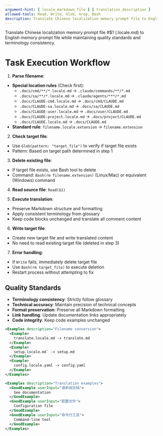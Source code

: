 ```yaml
---
argument-hint: [ locale_markdown_file ] [ translation_description ]
allowed-tools: Read, Write, Glob, Grep, Bash
description: Translate Chinese localization memory prompt file to English memory prompt file while maintaining quality standards and terminology consistency
---
```


Translate Chinese localization memory prompt file #$1 (.locale.md) to English memory prompt file while maintaining quality standards and terminology consistency.

# Task Execution Workflow

1. **Parse filename**:
  - **Special location rules** (Check first):
    - `.docs/cmd/**/*.locale.md` -> `.claude/commands/**/*.md`
    - `.docs/sa/**/*.locale.md` -> `.claude/agents/***/*.md`
    - `.docs/CLAUDE-cmd.locale.md` -> `.docs/cmd/CLAUDE.md`
    - `.docs/CLAUDE-sa.locale.md` -> `.docs/sa/CLAUDE.md`
    - `.docs/CLAUDE-user.locale.md` -> `.docs/user/CLAUDE.md`
    - `.docs/CLAUDE-project.locale.md` -> `.docs/project/CLAUDE.md`
    - `.docs/CLAUDE.locale.md` -> `.docs/CLAUDE.md`
  - **Standard rule**: `filename.locale.extension` -> `filename.extension`

2. **Check target file**:
  - Use `Glob(pattern: "target_file")` to verify if target file exists
  - Pattern: Based on target path determined in step 1

3. **Delete existing file**:
  - If target file exists, use Bash tool to delete
  - Command: `Bash(rm filename.extension)` (Linux/Mac) or equivalent (Windows) command

4. **Read source file**: `Read($1)`

5. **Execute translation**:
  - Preserve Markdown structure and formatting
  - Apply consistent terminology from glossary
  - Keep code blocks unchanged and translate all comment content

6. **Write target file**:
  - Create new target file and write translated content
  - No need to read existing target file (deleted in step 3)

7. **Error handling**:
  - If `Write` fails, immediately delete target file
  - Use `Bash(rm target_file)` to execute deletion
  - Restart process without attempting to fix




## Quality Standards

- **Terminology consistency**: Strictly follow glossary
- **Technical accuracy**: Maintain precision of technical concepts
- **Format preservation**: Preserve all Markdown formatting
- **Link handling**: Update documentation links appropriately
- **Code integrity**: Keep code examples unchanged

```xml
<Examples description="Filename conversion">
  <Example>
    translate.locale.md -> translate.md
  </Example>
  <Example>
    setup.locale.md` -> setup.md
  </Example>
  <Example>
    config.locale.yaml -> config.yaml
  </Example>
</Examples>
```

```xml
<Examples description="Translation examples">
  <GoodExample userInput="请参阅文档">
    See documentation
  </GoodExample>
  <GoodExample userInput="配置文件">
    Configuration file
  </GoodExample>
  <GoodExample userInput="命令行工具">
    Command-line tool
  </GoodExample>
</Examples>
```